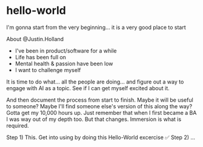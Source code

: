 # hello-world
I'm gonna start from the very beginning... it is a very good place to start

About @Justin.Holland
- I've been in product/software for a while
- Life has been full on
- Mental health & passion have been low
- I want to challenge myself

It is time to do what... all the people are doing... and figure out a way to engage with AI as a topic. See if I can get myself excited about it. 

And then document the process from start to finish. Maybe it will be useful to someone? Maybe I'll find someone else's version of this along the way? Gotta get my 10,000 hours up. Just remember that when I first became a BA I was way out of my depth too. But that changes. Immersion is what is required.

Step 1) This. Get into using <Github> by doing this Hello-World excercise ✅
Step 2) ... 
